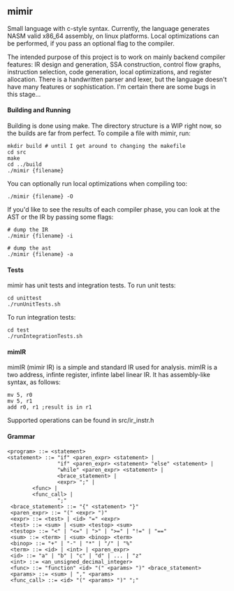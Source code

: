 ## mimir

Small language with c-style syntax. Currently, the language generates NASM valid x86_64 assembly, on linux platforms. Local optimizations can be performed, if you pass an optional flag to the compiler.

The intended purpose of this project is to work on mainly backend compiler features: IR design and generation, SSA construction, control flow graphs, instruction selection, code generation, local optimizations, and register allocation. There is a handwritten parser and lexer, but the language doesn't have many features or sophistication. I'm certain there are some bugs in this stage...

#### Building and Running
Building is done using make. The directory structure is a WIP right now, so the builds are far from perfect. To compile a file with mimir, run:

```
mkdir build # until I get around to changing the makefile
cd src
make
cd ../build
./mimir {filename}
```

You can optionally run local optimizations when compiling too:

```
./mimir {filename} -O
```

If you'd like to see the results of each compiler phase, you can look at the AST or the IR by passing some flags:

```
# dump the IR 
./mimir {filename} -i

# dump the ast
./mimir {filename} -a
```

#### Tests
mimir has unit tests and integration tests.
To run unit tests:

```
cd unittest
./runUnitTests.sh
```

To run integration tests:

```
cd test
./runIntegrationTests.sh
```

#### mimIR

mimIR (mimir IR) is a simple and standard IR used for analysis. mimIR is a two address, infinte register, infinte
label linear IR. It has assembly-like syntax, as follows:
```
mv 5, r0
mv 5, r1
add r0, r1 ;result is in r1
```
Supported operations can be found in src/ir_instr.h


#### Grammar
```
<program> ::= <statement>
<statement> ::= "if" <paren_expr> <statement> |
                "if" <paren_expr> <statement> "else" <statement> |
                "while" <paren_expr> <statement> |
                <brace_statement> |
                <expr> ";" |
		<func> |
		<func_call> |
                ";"
 <brace_statement> ::= "{" <statement> "}"
 <paren_expr> ::= "(" <expr> ")"
 <expr> ::= <test> | <id> "=" <expr>
 <test> ::= <sum> | <sum> <testop> <sum>
 <testop> ::= "<" | "<=" | ">" | ">=" | "!=" | "=="
 <sum> ::= <term> | <sum> <binop> <term>
 <binop> ::= "+" | "-" | "*" | "/" | "%"
 <term> ::= <id> | <int> | <paren_expr>
 <id> ::= "a" | "b" | "c" | "d" | ... | "z"
 <int> ::= <an_unsigned_decimal_integer>
 <func> ::= "function" <id> "(" <params> ")" <brace_statement>
 <params> ::= <sum> | "," <params>
 <func_call> ::= <id> "(" <params> ")" ";"
```
